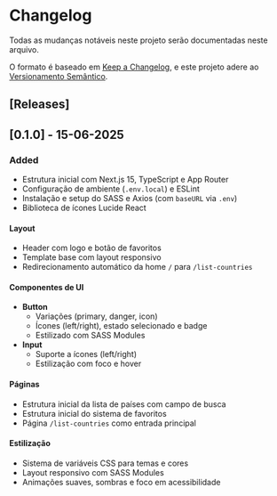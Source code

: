 # Changelog
Todas as mudanças notáveis neste projeto serão documentadas neste arquivo.

O formato é baseado em [Keep a Changelog](https://keepachangelog.com/en/1.1.0/), e este projeto adere ao [Versionamento Semântico](https://semver.org/spec/v2.0.0.html).

## [Releases]

## [0.1.0] - 15-06-2025

### Added

- Estrutura inicial com Next.js 15, TypeScript e App Router
- Configuração de ambiente (`.env.local`) e ESLint
- Instalação e setup do SASS e Axios (com `baseURL` via `.env`)
- Biblioteca de ícones Lucide React

#### Layout
- Header com logo e botão de favoritos
- Template base com layout responsivo
- Redirecionamento automático da home `/` para `/list-countries`

#### Componentes de UI
- **Button**
  - Variações (primary, danger, icon)
  - Ícones (left/right), estado selecionado e badge
  - Estilizado com SASS Modules
- **Input**
  - Suporte a ícones (left/right)
  - Estilização com foco e hover

#### Páginas
- Estrutura inicial da lista de países com campo de busca
- Estrutura inicial do sistema de favoritos
- Página `/list-countries` como entrada principal

#### Estilização
- Sistema de variáveis CSS para temas e cores
- Layout responsivo com SASS Modules
- Animações suaves, sombras e foco em acessibilidade

